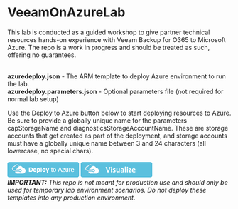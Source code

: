 # VeeamOnAzureLab
This lab is conducted as a guided workshop to give partner technical resources hands-on experience with Veeam Backup for O365 to Microsoft Azure. The repo is a work in progress and should be treated as such, offering no guarantees.<br><br>

<b>azuredeploy.json</b> - The ARM template to deploy Azure environment to run the lab.<br>
<b>azuredeploy.parameters.json</b> - Optional parameters file (not required for normal lab setup)<br>

Use the Deploy to Azure button below to start deploying resources to Azure. Be sure to provide a globally unique name for the parameters capStorageName and diagnosticsStorageAccountName. These are storage accounts that get created as part of the deployment, and storage accounts must have a globally unique name between 3 and 24 characters (all lowercase, no special chars).<br><br>
<a href="https://portal.azure.com/#create/Microsoft.Template/uri/https%3A%2F%2Fraw.githubusercontent.com%2Fyouf05%2FVBOAzure%2Fmaster%2Fazuredeploy.json" target="_blank">
    <img src="https://raw.githubusercontent.com/Azure/azure-quickstart-templates/master/1-CONTRIBUTION-GUIDE/images/deploytoazure.png"/>
</a>
<a href="http://armviz.io/#/?load=https%3A%2F%2Fraw.githubusercontent.com%2Fyouf05%2FVBOAzure%2Fmaster%2Fazuredeploy.json" target="_blank">
    <img src="https://raw.githubusercontent.com/Azure/azure-quickstart-templates/master/1-CONTRIBUTION-GUIDE/images/visualizebutton.png"/>
</a><br>
<i><b>IMPORTANT:</b> This repo is not meant for production use and should only be used for temporary lab environment scenarios. Do not deploy these templates into any production environment.</i>